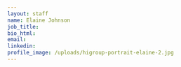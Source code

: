```yaml
---
layout: staff
name: Elaine Johnson
job_title:
bio_html:
email:
linkedin:
profile_image: /uploads/higroup-portrait-elaine-2.jpg
---
```


